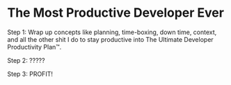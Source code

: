 # The Most Productive Developer Ever

Step 1: Wrap up concepts like planning, time-boxing, down time, context, and all the other shit I do to stay productive into The Ultimate Developer Productivity Plan™.

Step 2: ?????

Step 3: PROFIT!
